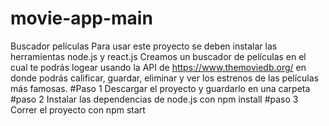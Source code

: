 # movie-app-main
Buscador películas 
Para usar este proyecto se deben instalar las herramientas node.js y react.js 
Creamos un buscador de películas en el cual te podrás logear usando la API de https://www.themoviedb.org/ en donde podrás calificar, guardar, eliminar y ver los estrenos 
de las películas más famosas. 
#Paso 1 
Descargar el proyecto y guardarlo en una carpeta 
#paso 2 
Instalar las dependencias de node.js con npm install 
#paso 3 
Correr el proyecto con npm start 

